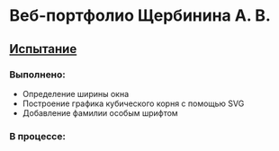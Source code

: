 # Веб-портфолио Щербинина А. В.

## [Испытание](https://kodaktor.ru/____d8f98)

### Выполнено:
+ Определение ширины окна 
+ Построение графика кубического корня с помощью SVG 
+ Добавление фамилии особым шрифтом

### В процессе:
